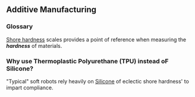 ## Additive Manufacturing 

### Glossary

[Shore hardness](https://www.smooth-on.com/page/durometer-shore-hardness-scale/) scales provides a point of reference when measuring the ***hardness*** of materials. 

### Why use Thermoplastic Polyurethane (TPU) instead oF Silicone?

"Typical" soft robots rely heavily on [Silicone](https://www.smooth-on.com/products/ecoflex-00-30/) of eclectic shore hardness' to impart compliance. 


